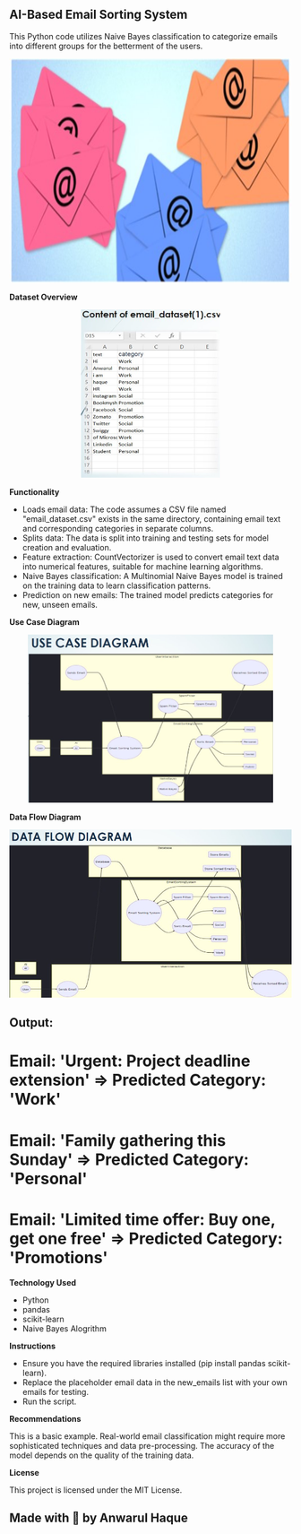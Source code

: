 ## AI-Based Email Sorting System
This Python code utilizes Naive Bayes classification to categorize emails into different groups for the betterment of the users.

<p align="center"> 
 <img src="https://github.com/Anwarulh007/AI-based-Email-Sorting-System/blob/main/Email%20sort.jpg" alt="AI-Based Email Sorting System" style="width: auto; height: 400px;"/> 
</p>

**Dataset Overview**

<p align="center"> 
 <img src="https://github.com/Anwarulh007/AI-based-Email-Sorting-System/blob/main/Data%20Overview.jpg" alt="Dataset Overview" style="width: auto; height: 300px;"/> 
</p>

**Functionality**

* Loads email data: The code assumes a CSV file named "email_dataset.csv" exists in the same directory, containing email text and corresponding categories in separate columns.
* Splits data: The data is split into training and testing sets for model creation and evaluation.
* Feature extraction: CountVectorizer is used to convert email text data into numerical features, suitable for machine learning algorithms.
* Naive Bayes classification: A Multinomial Naive Bayes model is trained on the training data to learn classification patterns.
* Prediction on new emails: The trained model predicts categories for new, unseen emails.

**Use Case Diagram**

<p align="center"> 
 <img src="https://github.com/Anwarulh007/AI-based-Email-Sorting-System/blob/main/Use%20case%20diagram.jpg" alt="Use Case Diagram" style="width: auto; height: 300px;"/> 
</p>

**Data Flow Diagram**

<p align="center"> 
 <img src="https://github.com/Anwarulh007/AI-based-Email-Sorting-System/blob/main/data%20flow%20%20diagram.jpg" alt="Data Flow Diagram" style="width: auto; height: 300px;"/> 
</p>

## Output:
# Email: 'Urgent: Project deadline extension' => Predicted Category: 'Work'
# Email: 'Family gathering this Sunday' => Predicted Category: 'Personal'
# Email: 'Limited time offer: Buy one, get one free' => Predicted Category: 'Promotions'

**Technology Used**

* Python 
* pandas
* scikit-learn
* Naive Bayes Alogrithm


**Instructions**

* Ensure you have the required libraries installed (pip install pandas scikit-learn).
* Replace the placeholder email data in the new_emails list with your own emails for testing.
* Run the script.

**Recommendations**

This is a basic example. Real-world email classification might require more sophisticated techniques and data pre-processing.
The accuracy of the model depends on the quality of the training data.

**License**

This project is licensed under the MIT License.

## Made with 🤍 by Anwarul Haque
